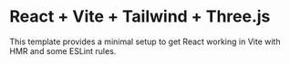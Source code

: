 # React + Vite + Tailwind + Three.js

This template provides a minimal setup to get React working in Vite with HMR and some ESLint rules.
